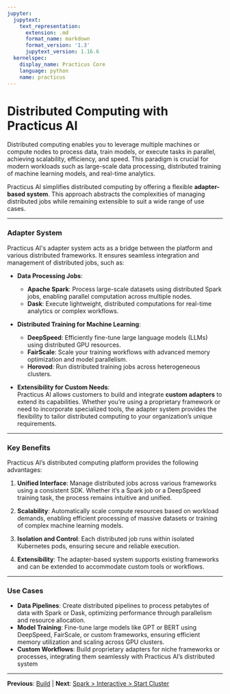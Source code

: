 ```yaml
---
jupyter:
  jupytext:
    text_representation:
      extension: .md
      format_name: markdown
      format_version: '1.3'
      jupytext_version: 1.16.6
  kernelspec:
    display_name: Practicus Core
    language: python
    name: practicus
---
```


# Distributed Computing with Practicus AI

Distributed computing enables you to leverage multiple machines or compute nodes to process data, train models, or execute tasks in parallel, achieving scalability, efficiency, and speed. This paradigm is crucial for modern workloads such as large-scale data processing, distributed training of machine learning models, and real-time analytics.

Practicus AI simplifies distributed computing by offering a flexible **adapter-based system**. This approach abstracts the complexities of managing distributed jobs while remaining extensible to suit a wide range of use cases.

---

### Adapter System

Practicus AI's adapter system acts as a bridge between the platform and various distributed frameworks. It ensures seamless integration and management of distributed jobs, such as:

- **Data Processing Jobs**:  
  - **Apache Spark**: Process large-scale datasets using distributed Spark jobs, enabling parallel computation across multiple nodes.  
  - **Dask**: Execute lightweight, distributed computations for real-time analytics or complex workflows.  

- **Distributed Training for Machine Learning**:  
  - **DeepSpeed**: Efficiently fine-tune large language models (LLMs) using distributed GPU resources.  
  - **FairScale**: Scale your training workflows with advanced memory optimization and model parallelism.  
  - **Horovod**: Run distributed training jobs across heterogeneous clusters.  

- **Extensibility for Custom Needs**:  
  Practicus AI allows customers to build and integrate **custom adapters** to extend its capabilities. Whether you’re using a proprietary framework or need to incorporate specialized tools, the adapter system provides the flexibility to tailor distributed computing to your organization’s unique requirements.

---

### Key Benefits

Practicus AI’s distributed computing platform provides the following advantages:

1. **Unified Interface**: Manage distributed jobs across various frameworks using a consistent SDK. Whether it’s a Spark job or a DeepSpeed training task, the process remains intuitive and unified.
   
2. **Scalability**: Automatically scale compute resources based on workload demands, enabling efficient processing of massive datasets or training of complex machine learning models.

3. **Isolation and Control**: Each distributed job runs within isolated Kubernetes pods, ensuring secure and reliable execution.

4. **Extensibility**: The adapter-based system supports existing frameworks and can be extended to accommodate custom tools or workflows.

---

### Use Cases

- **Data Pipelines**: Create distributed pipelines to process petabytes of data with Spark or Dask, optimizing performance through parallelism and resource allocation.
- **Model Training**: Fine-tune large models like GPT or BERT using DeepSpeed, FairScale, or custom frameworks, ensuring efficient memory utilization and scaling across GPU clusters.
- **Custom Workflows**: Build proprietary adapters for niche frameworks or processes, integrating them seamlessly with Practicus AI’s distributed system


---

**Previous**: [Build](../generative-ai/mcp/build.md) | **Next**: [Spark > Interactive > Start Cluster](spark/interactive/start-cluster.md)
